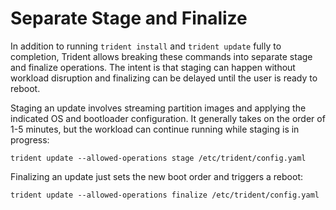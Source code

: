 
# Separate Stage and Finalize

In addition to running `trident install` and `trident update` fully to completion, Trident allows
breaking these commands into separate stage and finalize operations. The intent is that staging can
happen without workload disruption and finalizing can be delayed until the user is ready to reboot.

Staging an update involves streaming partition images and applying the indicated OS and bootloader
configuration. It generally takes on the order of 1-5 minutes, but the workload can continue running
while staging is in progress:

```
trident update --allowed-operations stage /etc/trident/config.yaml
```

Finalizing an update just sets the new boot order and triggers a reboot:

```
trident update --allowed-operations finalize /etc/trident/config.yaml
```

